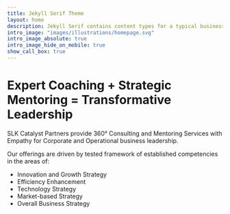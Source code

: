 ```yaml
---
title: Jekyll Serif Theme
layout: home
description: Jekyll Serif contains content types for a typical business website. The theme is fully responsive, blazing fast and artfully illustrated.
intro_image: "images/illustrations/homepage.svg"
intro_image_absolute: true
intro_image_hide_on_mobile: true
show_call_box: true
---
```


# Expert Coaching + Strategic Mentoring = Transformative Leadership

SLK Catalyst Partners provide 360&deg; Consulting and Mentoring Services with Empathy for Corporate and Operational business leadership.

Our offerings are driven by tested framework of established competencies in the areas of:
- Innovation and Growth Strategy
- Efficiency Enhancement
- Technology Strategy
- Market-based Strategy
- Overall Business Strategy
